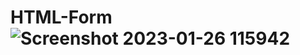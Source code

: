 # HTML-Form![Screenshot 2023-01-26 115942](https://user-images.githubusercontent.com/72815215/214771705-cdb3f4db-37a7-4283-9ecf-54b367f4ff2b.png)
